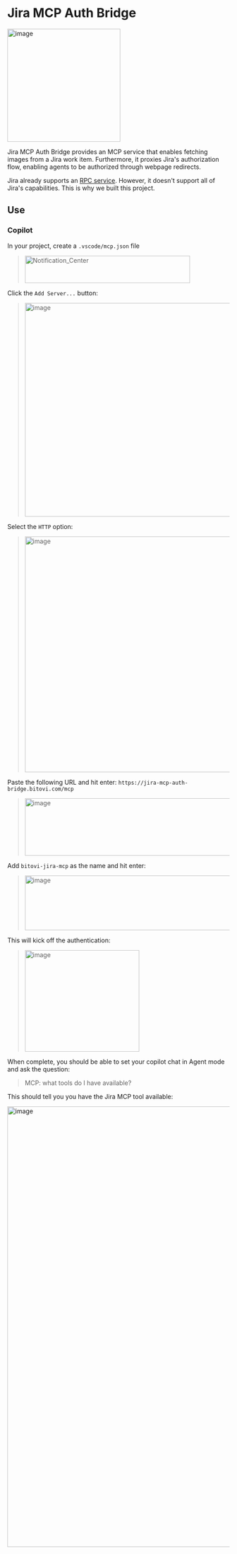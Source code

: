 # Jira MCP Auth Bridge

<img width="256" alt="image" src="https://github.com/user-attachments/assets/25bf3e5e-390b-45e4-b5f5-dc8f38667547" />


Jira MCP Auth Bridge provides an MCP service that enables fetching images from a Jira work item.
Furthermore, it proxies Jira's authorization flow, enabling agents to be authorized through webpage redirects.

Jira already supports an [RPC service](https://www.atlassian.com/blog/announcements/remote-mcp-server).  However, it doesn't support all of Jira's capabilities. This is why we built this project.


## Use

### Copilot

In your project, create a `.vscode/mcp.json` file

> <img width="374" height="62" alt="Notification_Center" src="https://github.com/user-attachments/assets/03bfc108-097e-4481-948d-6c0ec948d728" />

Click the `Add Server...` button:

> <img width="999" height="484" alt="image" src="https://github.com/user-attachments/assets/c4ec1c76-2e2a-41d1-96e9-f02143c82254" />

Select the `HTTP` option:

> <img width="1293" height="534" alt="image" src="https://github.com/user-attachments/assets/9cc34977-1178-4a97-a4d7-0253a34d28bd" />

Paste the following URL and hit enter: `https://jira-mcp-auth-bridge.bitovi.com/mcp`

> <img width="867" height="130" alt="image" src="https://github.com/user-attachments/assets/38395afc-b03d-4aff-a7e3-9f74ed902563" />

Add `bitovi-jira-mcp` as the name and hit enter:

> <img width="866" height="124" alt="image" src="https://github.com/user-attachments/assets/6bb9be89-8521-48e1-97e5-8f0fc51b240f" />

This will kick off the authentication:

> <img width="259" height="230" alt="image" src="https://github.com/user-attachments/assets/9bbfb5f3-6a0d-433c-921d-970b352a4806" />

When complete, you should be able to set your copilot chat in Agent mode and ask the question:

> MCP: what tools do I have available?

This should tell you you have the Jira MCP tool available:

<img width="655" height="998" alt="image" src="https://github.com/user-attachments/assets/15f2600b-e9c8-49e2-9758-139d867a06c1" />


